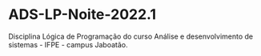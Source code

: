 # ADS-LP-Noite-2022.1
Disciplina Lógica de Programação do curso Análise e desenvolvimento de sistemas - IFPE - campus Jaboatão.
